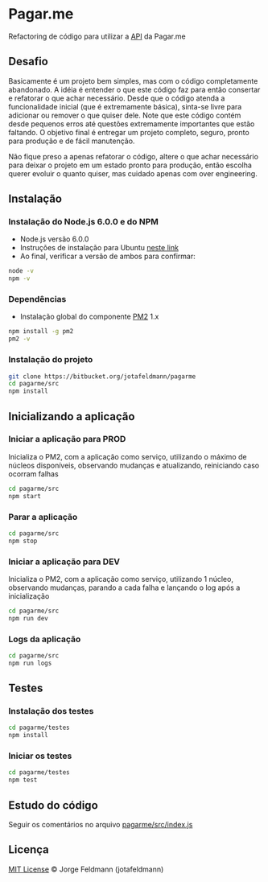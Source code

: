 # Pagar.me

Refactoring de código para utilizar a [API](https://docs.pagar.me/) da Pagar.me

## Desafio

Basicamente é um projeto bem simples, mas com o código completamente abandonado. A idéia é entender o que este código faz para então consertar e refatorar o que achar necessário. Desde que o código atenda a funcionalidade inicial (que é extremamente básica), sinta-se livre para adicionar ou remover o que quiser dele. Note que este código contém desde pequenos erros até questões extremamente importantes que estão faltando. O objetivo final é entregar um projeto completo, seguro, pronto para produção e de fácil manutenção.

Não fique preso a apenas refatorar o código, altere o que achar necessário para deixar o projeto em um estado pronto para produção, então escolha querer evoluir o quanto quiser, mas cuidado apenas com over engineering.

## Instalação

### Instalação do Node.js 6.0.0 e do NPM

- Node.js versão 6.0.0
- Instruções de instalação para Ubuntu [neste link](https://nodejs.org/en/download/package-manager/#debian-and-ubuntu-based-linux-distributions)
- Ao final, verificar a versão de ambos para confirmar:

```bash
node -v
npm -v
```

### Dependências

- Instalação global do componente [PM2](pm2.keymetrics.io) 1.x
```bash
npm install -g pm2
pm2 -v
```

### Instalação do projeto

```bash
git clone https://bitbucket.org/jotafeldmann/pagarme
cd pagarme/src
npm install
```

## Inicializando a aplicação

### Iniciar a aplicação para PROD

Inicializa o PM2, com a aplicação como serviço, utilizando o máximo de núcleos disponíveis, observando mudanças e atualizando, reiniciando caso ocorram falhas

```bash
cd pagarme/src
npm start
```

### Parar a aplicação

```bash
cd pagarme/src
npm stop
```

### Iniciar a aplicação para DEV

Inicializa o PM2, com a aplicação como serviço, utilizando 1 núcleo, observando mudanças, parando a cada falha e lançando o log após a inicialização

```bash
cd pagarme/src
npm run dev
```

### Logs da aplicação

```bash
cd pagarme/src
npm run logs
```

## Testes

### Instalação dos testes

```bash
cd pagarme/testes
npm install
```

### Iniciar os testes

```bash
cd pagarme/testes
npm test
```

## Estudo do código

Seguir os comentários no arquivo [pagarme/src/index.js](https://bitbucket.org/jotafeldmann/pagarme/src/d27d175efe8a858ce8c6af5a0b7b10482e27a75f/src/index.js?at=master&fileviewer=file-view-default)

## Licença

[MIT License](https://github.com/jotafeldmann/license/blob/master/LICENSE.md) © Jorge Feldmann (jotafeldmann)